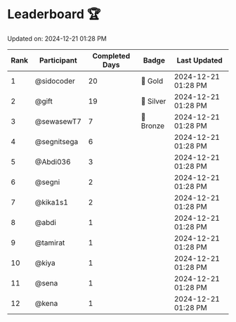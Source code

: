 # Leaderboard 🏆

Updated on: 2024-12-21 01:28 PM

| Rank | Participant       | Completed Days | Badge      | Last Updated         |
|------|-------------------|----------------|------------|----------------------|
| 1    | @sidocoder        | 20             | 🏅 Gold     | 2024-12-21 01:28 PM |
| 2    | @gift             | 19             | 🥈 Silver   | 2024-12-21 01:28 PM |
| 3    | @sewasewT7        | 7              | 🥉 Bronze   | 2024-12-21 01:28 PM |
| 4    | @segnitsega       | 6              |            | 2024-12-21 01:28 PM |
| 5    | @Abdi036          | 3              |            | 2024-12-21 01:28 PM |
| 6    | @segni            | 2              |            | 2024-12-21 01:28 PM |
| 7    | @kika1s1          | 2              |            | 2024-12-21 01:28 PM |
| 8    | @abdi             | 1              |            | 2024-12-21 01:28 PM |
| 9    | @tamirat          | 1              |            | 2024-12-21 01:28 PM |
| 10   | @kiya             | 1              |            | 2024-12-21 01:28 PM |
| 11   | @sena             | 1              |            | 2024-12-21 01:28 PM |
| 12   | @kena             | 1              |            | 2024-12-21 01:28 PM |

